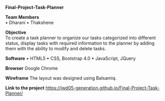 **Final-Project-Task-Planner**  

**Team Members**  
•	Dharani
•	Thakshene

**Objective**  
To create a task planner to organize our tasks categorized into different status, display tasks with required information to the planner by adding them with the ability to modify and delete tasks. 

**Software**
•	HTML5
•	CSS, Bootstrap 4.0
•	JavaScript, JQuery

**Browser**
Google Chrome

**Wireframe**
The layout was designed using Balsamiq.

**Link to the project**
https://jwd05-generation.github.io/Final-Project-Task-Planner/
